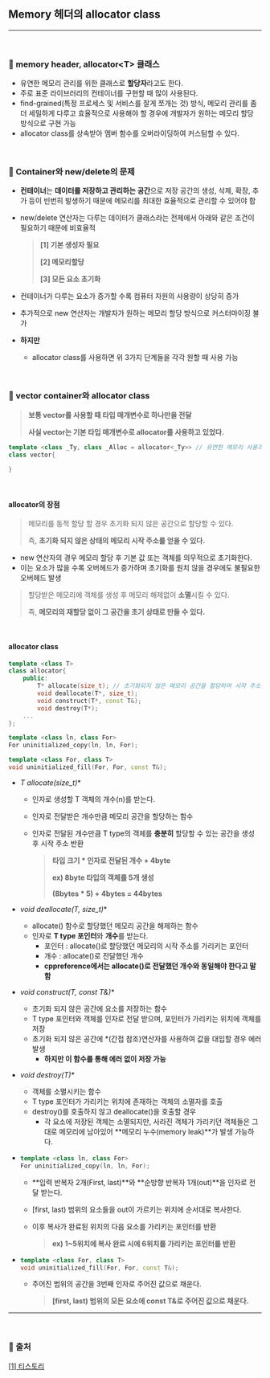 ## Memory 헤더의 allocator class

***

<br>

### :pushpin: memory header, allocator\<T> 클래스

- 유연한 메모리 관리를 위한 클래스로 **할당자**라고도 한다.
- 주로 표준 라이브러리의 컨테이너를 구현할 때 많이 사용된다.
- find-grained(특정 프로세스 및 서비스를 잘게 쪼개는 것) 방식, 메모리 관리를 좀 더 세밀하게 다루고 효율적으로 사용해야 할 경우에 개발자가 원하는 메모리 할당 방식으로 구현 가능
- allocator class를 상속받아 멤버 함수를 오버라이딩하여 커스텀할 수 있다.

<br>

### :pushpin: Container와 new/delete의 문제

- **컨테이너**는 **데이터를 저장하고 관리하는 공간**으로 저장 공간의 생성, 삭제, 확장, 추가 등이 빈번히 발생하기 때문에 메모리를 최대한 효율적으로 관리할 수 있어야 함

- new/delete 연산자는 다루는 데이터가 클래스라는 전제에서 아래와 같은 조건이 필요하기 때문에 비효율적

  > **[1] 기본 생성자 필요**
  >
  > **[2] 메모리할당**
  >
  > **[3] 모든 요소 초기화**

- 컨테이너가 다루는 요소가 증가할 수록 컴퓨터 자원의 사용량이 상당히 증가

- 추가적으로 new 연산자는 개발자가 원하는 메모리 할당 방식으로 커스터마이징 불가

- **하지만**

  - allocator class를 사용하면 위 3가지 단계들을 각각 원할 때 사용 가능

<br>

### :pushpin: vector container와 allocator class

> **보통 vector를 사용할 때 타입 매개변수로 하나만을 전달**
>
> **사실 vector는 기본 타입 매개변수로 allocator를 사용하고 있었다.**

```c++
template <class _Ty, class _Alloc = allocator<_Ty>> // 유연한 메모리 사용과 관리를 위한 allocator
class vector{
    
}
```

<br>

#### allocator의 장점

> 메모리를 동적 할당 할 경우 초기화 되지 않은 공간으로 할당할 수 있다.
>
> 즉, **초기화 되지 않은 상태의 메모리 시작 주소를 얻을 수 있다.**

- new 연산자의 경우 메모리 할당 후 기본 값 또는 객체를 의무적으로 초기화한다.
- 이는 요소가 많을 수록 오버헤드가 증가하며 초기화를 원치 않을 경우에도 불필요한 오버헤드 발생

> 할당받은 메모리에 객체를 생성 후 메모리 해제없이 **소멸**시킬 수 있다.
>
> 즉, **메모리의 재할당 없이 그 공간을 초기 상태로 만들 수 있다.**

<br>

#### allocator class

```c++
template <class T>
class allocator{
    public:
    	T* allocate(size_t); // 초기화되지 않은 메모리 공간을 할당하여 시작 주소를 반환하는 함수
    	void deallocate(T*, size_t);
    	void construct(T*, const T&);
    	void destroy(T*);
    ...
};

template <class ln, class For>
For uninitialized_copy(ln, ln, For);

template <class For, class T>
void uninitialized_fill(For, For, const T&);
```

- **T* allocate(size_t)**

  - 인자로 생성할 T 객체의 개수(n)를 받는다.

  - 인자로 전달받은 개수만큼 메모리 공간을 할당하는 함수

  - 인자로 전달된 개수만큼 T type의 객체를 **충분히** 할당할 수 있는 공간을 생성 후 시작 주소 반환

    > **타입 크기 * 인자로 전달된 개수 + 4byte**
    >
    > **ex) 8byte 타입의 객체를 5개 생성**
    >
    > **(8bytes * 5) + 4bytes = 44bytes**

- **void deallocate(T*, size_t)**

  - allocate() 함수로 할당했던 메모리 공간을 해제하는 함수
  - 인자로 **T type 포인터**와 **개수**를 받는다.
    - 포인터 : allocate()로 할당했던 메모리의 시작 주소를 가리키는 포인터
    - 개수 : allocate()로 전달했던 개수
    - **cppreference에서는 allocate()로 전달했던 개수와 동일해야 한다고 말함**

- **void construct(T*, const T&)**

  - 초기화 되지 않은 공간에 요소를 저장하는 함수
  - T type 포인터와 객체를 인자로 전달 받으며, 포인터가 가리키는 위치에 객체를 저장
  - 초기화 되지 않은 공간에 \*(간접 참조)연산자를 사용하여 값을 대입할 경우 에러 발생
    - **하지만 이 함수를 통해 에러 없이 저장 가능**

- **void destroy(T*)**

  - 객체를 소멸시키는 함수
  - T type 포인터가 가리키는 위치에 존재하는 객체의 소멸자를 호출
  - destroy()를 호출하지 않고 deallocate()을 호출할 경우
    - 각 요소에 저장된 객체는 소멸되지만, 사라진 객체가 가리키던 객체들은 그대로 메모리에 남아있어 **메모리 누수(memory leak)**가 발생 가능하다.

- ```c++
  template <class ln, class For>
  For uninitialized_copy(ln, ln, For);
  ```

  - **입력 반복자 2개(First, last)**와 **순방향 반복자 1개(out)**을 인자로 전달 받는다.

  - [first, last) 범위의 요소들을 out이 가르키는 위치에 순서대로 복사한다.

  - 이후 복사가 완료된 위치의 다음 요소를 가리키는 포인터를 반환

    > **ex) 1~5위치에 복사 완료 시에 6위치를 가리키는 포인터를 반환**

- ```c++
  template <class For, class T>
  void uninitialized_fill(For, For, const T&);
  ```

  - 주어진 범위의 공간을 3번째 인자로 주어진 값으로 채운다.

    >  **[first, last) 범위의 모든 요소에 const T&로 주어진 값으로 채운다.**

***

<br>

### :round_pushpin: 출처

[[1] 티스토리](https://woo-dev.tistory.com/51)
